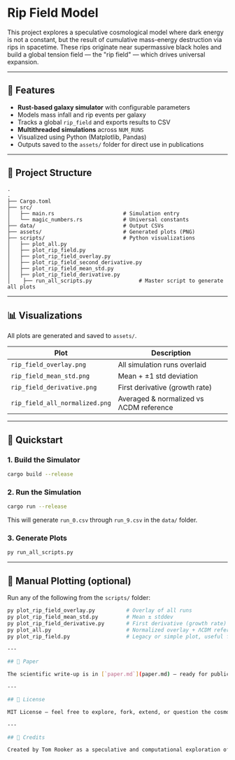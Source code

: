 
# Rip Field Model

This project explores a speculative cosmological model where dark energy is not a constant, but the result of cumulative mass-energy destruction via rips in spacetime. These rips originate near supermassive black holes and build a global tension field — the "rip field" — which drives universal expansion.

---

## 🌌 Features

- **Rust-based galaxy simulator** with configurable parameters
- Models mass infall and rip events per galaxy
- Tracks a global `rip_field` and exports results to CSV
- **Multithreaded simulations** across `NUM_RUNS`
- Visualized using Python (Matplotlib, Pandas)
- Outputs saved to the `assets/` folder for direct use in publications

---

## 📁 Project Structure

```
.
.
├── Cargo.toml
├── src/
│   ├── main.rs                      # Simulation entry
│   └── magic_numbers.rs             # Universal constants
├── data/                            # Output CSVs
├── assets/                          # Generated plots (PNG)
├── scripts/                         # Python visualizations
│   ├── plot_all.py
│   ├── plot_rip_field.py
│   ├── plot_rip_field_overlay.py
│   ├── plot_rip_field_second_derivative.py
│   ├── plot_rip_field_mean_std.py
│   ├── plot_rip_field_derivative.py
│	 ├── run_all_scripts.py               # Master script to generate all plots

```

---

## 📊 Visualizations

All plots are generated and saved to `assets/`.

| Plot                                | Description                              |
|-------------------------------------|------------------------------------------|
| `rip_field_overlay.png`             | All simulation runs overlaid             |
| `rip_field_mean_std.png`            | Mean + ±1 std deviation                  |
| `rip_field_derivative.png`          | First derivative (growth rate)           |
| `rip_field_all_normalized.png`      | Averaged & normalized vs ΛCDM reference  |

---

## 🚀 Quickstart

### 1. Build the Simulator
```sh
cargo build --release
```

### 2. Run the Simulation
```sh
cargo run --release
```

This will generate `run_0.csv` through `run_9.csv` in the `data/` folder.

### 3. Generate Plots
```sh
py run_all_scripts.py
```

---

## 🧪 Manual Plotting (optional)
Run any of the following from the `scripts/` folder:

```sh
py plot_rip_field_overlay.py          # Overlay of all runs
py plot_rip_field_mean_std.py         # Mean ± stddev
py plot_rip_field_derivative.py       # First derivative (growth rate)
py plot_all.py                        # Normalized overlay + ΛCDM reference
py plot_rip_field.py                  # Legacy or simple plot, useful for debug

---

## 📖 Paper

The scientific write-up is in [`paper.md`](paper.md) — ready for publication or preprint. All referenced figures are synced with the output from the latest scripts.

---

## 📜 License

MIT License — feel free to explore, fork, extend, or question the cosmos.

---

## 🙌 Credits

Created by Tom Rooker as a speculative and computational exploration of what might lie behind dark energy — with Rust, Python, and curiosity.

